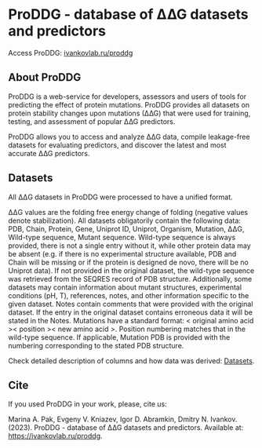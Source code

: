 # ProDDG - database of ∆∆G datasets and predictors


Access ProDDG: [ivankovlab.ru/proddg](https://ivankovlab.ru/proddg)

## About ProDDG

ProDDG is a web-service for developers, assessors and users of tools for predicting the effect of protein mutations. ProDDG provides all datasets on protein stability changes upon mutations (∆∆G) that were used for training, testing, and assessment of popular ∆∆G predictors.

ProDDG allows you to access and analyze ∆∆G data, compile leakage-free datasets for evaluating predictors, and discover the latest and most accurate ∆∆G predictors.

## Datasets

All ΔΔG datasets in ProDDG were processed to have a unified format. 

ΔΔG values are the folding free energy change of folding (negative values denote stabilization). All datasets obligatorily contain the following data: PDB, Chain, Protein, Gene, Uniprot ID, Uniprot, Organism, Mutation, ΔΔG, Wild-type sequence, Mutant sequence. Wild-type sequence is always provided, there is not a single entry without it, while other protein data may be absent (e.g. if there is no experimental structure available, PDB and Chain will be missing or if the protein is designed de novo, there will be no Uniprot data). If not provided in the original dataset, the wild-type sequence was retrieved from the SEQRES record of PDB structure. Additionally, some datasets may contain information about mutant structures, experimental conditions (pH, T), references, notes, and other information specific to the given dataset. Notes contain comments that were provided with the original dataset. If the entry in the original dataset contains erroneous data it will be stated in the Notes. Mutations have a standard format: < original amino acid >< position >< new amino acid >. Position numbering matches that in the wild-type sequence. If applicable, Mutation PDB is provided with the numbering corresponding to the stated PDB structure.

Check detailed description of columns and how data was derived: [Datasets](https://github.com/ivankovlab/proddg/blob/main/Datasets.md).

## Cite

If you used ProDDG in your work, please, cite us:

Marina A. Pak, Evgeny V. Kniazev, Igor D. Abramkin, Dmitry N. Ivankov. (2023). ProDDG - database of ∆∆G datasets and predictors. Available at: https://ivankovlab.ru/proddg.

